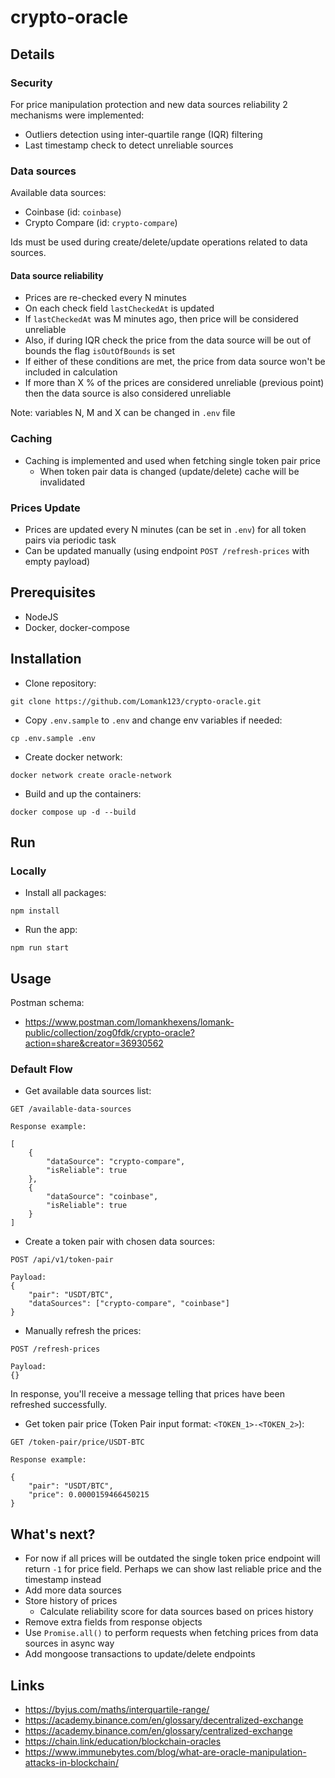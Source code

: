 # crypto-oracle


## Details


### Security

For price manipulation protection and new data sources reliability 2 mechanisms were implemented:
- Outliers detection using inter-quartile range (IQR) filtering
- Last timestamp check to detect unreliable sources


### Data sources

Available data sources:
- Coinbase (id: `coinbase`)
- Crypto Compare (id: `crypto-compare`)

Ids must be used during create/delete/update operations related to data sources.


#### Data source reliability

- Prices are re-checked every N minutes
- On each check field `lastCheckedAt` is updated
- If `lastCheckedAt` was M minutes ago, then price will be considered unreliable
- Also, if during IQR check the price from the data source will be out of bounds the flag `isOutOfBounds` is set
- If either of these conditions are met, the price from data source won't be included in calculation
- If more than X % of the prices are considered unreliable (previous point) then the data source is also considered unreliable

Note: variables N, M and X can be changed in `.env` file


### Caching

- Caching is implemented and used when fetching single token pair price
  - When token pair data is changed (update/delete) cache will be invalidated


### Prices Update

- Prices are updated every N minutes (can be set in `.env`) for all token pairs via periodic task
- Can be updated manually (using endpoint `POST /refresh-prices` with empty payload)


## Prerequisites

- NodeJS
- Docker, docker-compose


## Installation

- Clone repository:

```shell
git clone https://github.com/Lomank123/crypto-oracle.git
```

- Copy `.env.sample` to `.env` and change env variables if needed:

```shell
cp .env.sample .env
```

- Create docker network:

```shell
docker network create oracle-network
```

- Build and up the containers:

```shell
docker compose up -d --build
```


## Run


### Locally

- Install all packages:

```shell
npm install
```

- Run the app:

```shell
npm run start
```


## Usage

Postman schema:

- https://www.postman.com/lomankhexens/lomank-public/collection/zog0fdk/crypto-oracle?action=share&creator=36930562


### Default Flow

- Get available data sources list:

```
GET /available-data-sources

Response example:

[
    {
        "dataSource": "crypto-compare",
        "isReliable": true
    },
    {
        "dataSource": "coinbase",
        "isReliable": true
    }
]
```

- Create a token pair with chosen data sources:

```
POST /api/v1/token-pair

Payload:
{
    "pair": "USDT/BTC",
    "dataSources": ["crypto-compare", "coinbase"]
}
```

- Manually refresh the prices:

```
POST /refresh-prices

Payload: 
{}
```

In response, you'll receive a message telling that prices have been refreshed successfully.

- Get token pair price (Token Pair input format: `<TOKEN_1>-<TOKEN_2>`):

```
GET /token-pair/price/USDT-BTC

Response example:

{
    "pair": "USDT/BTC",
    "price": 0.0000159466450215
} 
```


## What's next?

- For now if all prices will be outdated the single token price endpoint will return `-1` for price field. Perhaps we can show last reliable price and the timestamp instead
- Add more data sources
- Store history of prices
    - Calculate reliability score for data sources based on prices history
- Remove extra fields from response objects
- Use `Promise.all()` to perform requests when fetching prices from data sources in async way
- Add mongoose transactions to update/delete endpoints


## Links

- https://byjus.com/maths/interquartile-range/
- https://academy.binance.com/en/glossary/decentralized-exchange
- https://academy.binance.com/en/glossary/centralized-exchange
- https://chain.link/education/blockchain-oracles
- https://www.immunebytes.com/blog/what-are-oracle-manipulation-attacks-in-blockchain/
